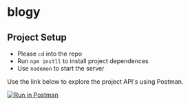 # blogy

## Project Setup

- Please `cd` into the repo
- Run `npm instll` to install project dependences
- Use `nodemon` to start the server

Use the link below to explore the project API's using Postman.

[![Run in Postman](https://run.pstmn.io/button.svg)](https://god.postman.co/run-collection/3122a53498b5a5c34c28)

